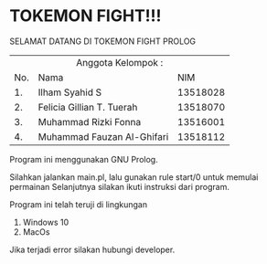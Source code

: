 # TOKEMON FIGHT!!!

SELAMAT DATANG DI TOKEMON FIGHT PROLOG
<table>
    <tr>
        <td colspan=3 align="center">Anggota Kelompok :</td>
    </tr>
    <tr>
        <td>No.</td>
        <td>Nama</td>
        <td>NIM</td>
    </tr>
    <tr>
        <td>1.</td>
        <td>Ilham Syahid S</td>
        <td>13518028</td>
    </tr>
    <tr>
        <td>2.</td>
        <td>Felicia Gillian T. Tuerah</td>
        <td>13518070</td>
    </tr>
    <tr>
        <td>3.</td>
        <td>Muhammad Rizki Fonna</td>
        <td>13516001</td>
    </tr>
    <tr>
        <td>4.</td>
        <td>Muhammad Fauzan Al-Ghifari</td>
        <td>13518112</td>
    </tr>
</table>
Program ini menggunakan GNU Prolog.

Silahkan jalankan main.pl, lalu gunakan rule start/0 untuk memulai permainan
Selanjutnya silakan ikuti instruksi dari program.

Program ini telah teruji di lingkungan
1. Windows 10
2. MacOs

Jika terjadi error silakan hubungi developer.
